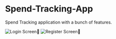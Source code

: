 # Spend-Tracking-App
Spend Tracking application with a bunch of features.


![Login Screen](login/.png)
![Register Screen](register/.png)
